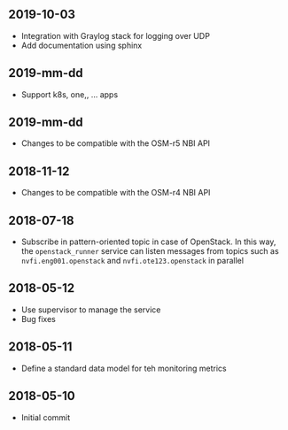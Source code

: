 2019-10-03
--------------
- Integration with Graylog stack for logging over UDP
- Add documentation using sphinx

2019-mm-dd
--------------
- Support k8s, one,, ... apps

2019-mm-dd
--------------
- Changes to be compatible with the OSM-r5 NBI API

2018-11-12
--------------
- Changes to be compatible with the OSM-r4 NBI API

2018-07-18
--------------
- Subscribe in pattern-oriented topic in case of OpenStack. In this way, the `openstack_runner` service can listen messages from topics such as `nvfi.eng001.openstack` and `nvfi.ote123.openstack` in parallel 

2018-05-12
--------------
- Use supervisor to manage the service
- Bug fixes

2018-05-11
--------------
- Define a standard data model for teh monitoring metrics

2018-05-10
--------------
- Initial commit